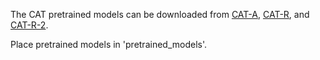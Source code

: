 The CAT pretrained models can be downloaded from [CAT-A](https://www.sendgb.com/f2EBSUGTuZ0), [CAT-R](https://sendgb.com/A7E1r4SJIKg), and [CAT-R-2](https://sendgb.com/O9Y5vBkmTXU).

Place pretrained models in 'pretrained_models'.

